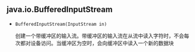 ## java.io.BufferedInputStream

* `BufferedInputStream(InputStream in)`

  创建一个带缓冲区的输入流。带缓冲区的输入流在从流中读入字符时，不会每次都对设备访问。当缓冲区为空时，会向缓冲区中读入一个新的数据块

  